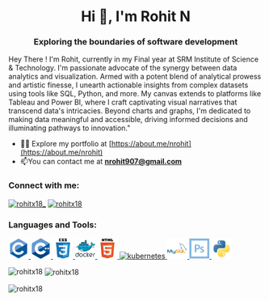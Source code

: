 <h1 align="center">Hi 👋, I'm Rohit N</h1>
<h3 align="center">Exploring the boundaries of software development</h3>

<p> Hey There ! I'm Rohit, currently in my Final year at SRM Institute of Science & Technology. I'm passionate advocate of the synergy between data analytics and visualization. Armed with a potent blend of analytical prowess and artistic finesse, I unearth actionable insights from complex datasets using tools like SQL, Python, and more. My canvas extends to platforms like Tableau and Power BI, where I craft captivating visual narratives that transcend data's intricacies. Beyond charts and graphs, I'm dedicated to making data meaningful and accessible, driving informed decisions and illuminating pathways to innovation."</p>


- 👨‍💻 Explore my portfolio at [https://about.me/nrohit](https://about.me/nrohit)
- 📫You can contact me at **nrohit907@gmail.com**

<h3 align="left">Connect with me:</h3>
<p align="left">
<a href="https://twitter.com/rohitx18_" target="blank"><img align="center" src="https://raw.githubusercontent.com/rahuldkjain/github-profile-readme-generator/master/src/images/icons/Social/twitter.svg" alt="rohitx18_" height="30" width="40" /></a>
<a href="https://instagram.com/rohitx18" target="blank"><img align="center" src="https://raw.githubusercontent.com/rahuldkjain/github-profile-readme-generator/master/src/images/icons/Social/instagram.svg" alt="rohitx18" height="30" width="40" /></a>
</p>

<h3 align="left">Languages and Tools:</h3>
<p align="left"> <a href="https://www.cprogramming.com/" target="_blank" rel="noreferrer"> <img src="https://raw.githubusercontent.com/devicons/devicon/master/icons/c/c-original.svg" alt="c" width="40" height="40"/> </a> <a href="https://www.w3schools.com/cpp/" target="_blank" rel="noreferrer"> <img src="https://raw.githubusercontent.com/devicons/devicon/master/icons/cplusplus/cplusplus-original.svg" alt="cplusplus" width="40" height="40"/> </a> <a href="https://www.w3schools.com/css/" target="_blank" rel="noreferrer"> <img src="https://raw.githubusercontent.com/devicons/devicon/master/icons/css3/css3-original-wordmark.svg" alt="css3" width="40" height="40"/> </a> <a href="https://www.docker.com/" target="_blank" rel="noreferrer"> <img src="https://raw.githubusercontent.com/devicons/devicon/master/icons/docker/docker-original-wordmark.svg" alt="docker" width="40" height="40"/> </a> <a href="https://www.w3.org/html/" target="_blank" rel="noreferrer"> <img src="https://raw.githubusercontent.com/devicons/devicon/master/icons/html5/html5-original-wordmark.svg" alt="html5" width="40" height="40"/> </a> <a href="https://kubernetes.io" target="_blank" rel="noreferrer"> <img src="https://www.vectorlogo.zone/logos/kubernetes/kubernetes-icon.svg" alt="kubernetes" width="40" height="40"/> </a> <a href="https://www.mysql.com/" target="_blank" rel="noreferrer"> <img src="https://raw.githubusercontent.com/devicons/devicon/master/icons/mysql/mysql-original-wordmark.svg" alt="mysql" width="40" height="40"/> </a> <a href="https://www.photoshop.com/en" target="_blank" rel="noreferrer"> <img src="https://raw.githubusercontent.com/devicons/devicon/master/icons/photoshop/photoshop-line.svg" alt="photoshop" width="40" height="40"/> </a> <a href="https://www.python.org" target="_blank" rel="noreferrer"> <img src="https://raw.githubusercontent.com/devicons/devicon/master/icons/python/python-original.svg" alt="python" width="40" height="40"/> </a> </p>

<p><img align="left" src="https://github-readme-stats.vercel.app/api/top-langs?username=rohitx18&show_icons=true&theme=dark&title_color=fa9e00&text_color=ffffff&bg_color=00566b&locale=en&layout=compact" alt="rohitx18" /></p>

<p>&nbsp;<img align="center" src="https://github-readme-stats.vercel.app/api?username=rohitx18&show_icons=true&theme=dark&title_color=fa9e00&text_color=ffffff&bg_color=00566b&locale=en" alt="rohitx18" /></p>

<p><img align="center" src="https://github-readme-streak-stats.herokuapp.com/?user=rohitx18&theme=dark" alt="rohitx18" /></p>
